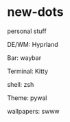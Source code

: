 # new-dots
personal stuff

DE/WM: Hyprland

Bar: waybar

Terminal: Kitty

shell: zsh

Theme: pywal

wallpapers: swww



